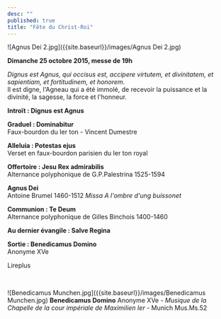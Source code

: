 ```yaml
---
desc: ""
published: true
title: "Fête du Christ-Roi"
---
```




![Agnus Dei 2.jpg]({{site.baseurl}}/images/Agnus Dei 2.jpg)


**Dimanche 25 octobre 2015, messe de 19h**

*Dignus est Agnus, qui occisus est, accipere virtutem, et divinitatem, et sapientiam, et fortitudinem, et honorem.*  
Il est digne, l'Agneau qui a été immolé, de recevoir la puissance et la divinité, la sagesse, la force et l'honneur.

**Introït : Dignus est Agnus**

**Graduel : Dominabitur**  
Faux-bourdon du Ier ton - Vincent Dumestre

**Alleluia : Potestas ejus**  
Verset en faux-bourdon parisien du Ier ton royal

**Offertoire : Jesu Rex admirabilis**  
Alternance polyphonique de G.P.Palestrina 1525-1594

**Agnus Dei**  
Antoine Brumel 1460-1512 *Missa A l'ombre d'ung buissonet*

**Communion : Te Deum**  
Alternance polyphonique de Gilles Binchois 1400-1460

**Au dernier évangile : Salve Regina**  

**Sortie : Benedicamus Domino**  
Anonyme XVe

Lireplus

&nbsp;

![Benedicamus Munchen.jpg]({{site.baseurl}}/images/Benedicamus Munchen.jpg)
**Benedicamus Domino** Anonyme XVe - *Musique de la Chapelle de la cour impériale de Maximilien Ier* - Munich Mus.Ms.52

